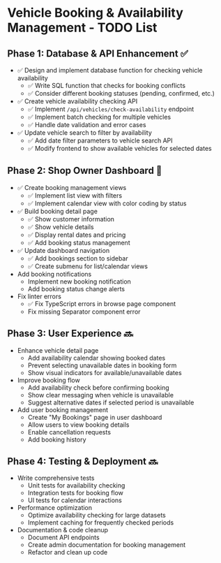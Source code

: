 # Vehicle Booking & Availability Management - TODO List

## Phase 1: Database & API Enhancement ✅
- ✅ Design and implement database function for checking vehicle availability
  - ✅ Write SQL function that checks for booking conflicts
  - ✅ Consider different booking statuses (pending, confirmed, etc.)
- ✅ Create vehicle availability checking API
  - ✅ Implement `/api/vehicles/check-availability` endpoint
  - ✅ Implement batch checking for multiple vehicles 
  - ✅ Handle date validation and error cases
- ✅ Update vehicle search to filter by availability
  - ✅ Add date filter parameters to vehicle search API
  - ✅ Modify frontend to show available vehicles for selected dates

## Phase 2: Shop Owner Dashboard 🔄
- ✅ Create booking management views
  - ✅ Implement list view with filters
  - ✅ Implement calendar view with color coding by status
- ✅ Build booking detail page
  - ✅ Show customer information
  - ✅ Show vehicle details
  - ✅ Display rental dates and pricing
  - ✅ Add booking status management
- ✅ Update dashboard navigation
  - ✅ Add bookings section to sidebar
  - ✅ Create submenu for list/calendar views
- Add booking notifications
  - Implement new booking notification
  - Add booking status change alerts
- Fix linter errors
  - ✅ Fix TypeScript errors in browse page component
  - Fix missing Separator component error

## Phase 3: User Experience 🔜
- Enhance vehicle detail page
  - Add availability calendar showing booked dates
  - Prevent selecting unavailable dates in booking form
  - Show visual indicators for available/unavailable dates
- Improve booking flow
  - Add availability check before confirming booking
  - Show clear messaging when vehicle is unavailable
  - Suggest alternative dates if selected period is unavailable
- Add user booking management
  - Create "My Bookings" page in user dashboard
  - Allow users to view booking details
  - Enable cancellation requests
  - Add booking history

## Phase 4: Testing & Deployment 🔜
- Write comprehensive tests
  - Unit tests for availability checking
  - Integration tests for booking flow
  - UI tests for calendar interactions
- Performance optimization
  - Optimize availability checking for large datasets
  - Implement caching for frequently checked periods
- Documentation & code cleanup
  - Document API endpoints
  - Create admin documentation for booking management
  - Refactor and clean up code 